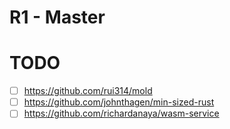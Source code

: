 # R1 - Master

# TODO
- [ ] https://github.com/rui314/mold
- [ ] https://github.com/johnthagen/min-sized-rust
- [ ] https://github.com/richardanaya/wasm-service
